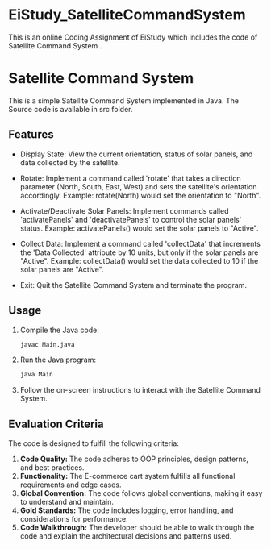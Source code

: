 # EiStudy_SatelliteCommandSystem
This is an online Coding Assignment of EiStudy which includes the code of Satellite Command System .
# Satellite Command System

This is a simple Satellite Command System implemented in Java. The Source code is available in src folder.

## Features
 - Display State: View the current orientation, status of solar panels, and data collected by the satellite.
   
 - Rotate: Implement a command called 'rotate' that takes a direction parameter (North, South, East, West) and sets the satellite's
orientation accordingly.
Example: rotate(North) would set the orientation to "North".

 - Activate/Deactivate Solar Panels: Implement commands called 'activatePanels' and 'deactivatePanels' to control the solar panels'
status.
Example: activatePanels() would set the solar panels to "Active".

 - Collect Data: Implement a command called 'collectData' that increments the 'Data Collected' attribute by 10 units, but only if the solar
panels are "Active".
Example: collectData() would set the data collected to 10 if the solar panels are "Active".

 - Exit: Quit the Satellite Command System and terminate the program.
## Usage

1. Compile the Java code:

    ```bash
    javac Main.java
    ```

2. Run the Java program:

    ```bash
    java Main
    ```

3. Follow the on-screen instructions to interact with the Satellite Command System.

## Evaluation Criteria

The code is designed to fulfill the following criteria:

1. **Code Quality:** The code adheres to OOP principles, design patterns, and best practices.
2. **Functionality:** The E-commerce cart system fulfills all functional requirements and edge cases.
3. **Global Convention:** The code follows global conventions, making it easy to understand and maintain.
4. **Gold Standards:** The code includes logging, error handling, and considerations for performance.
5. **Code Walkthrough:** The developer should be able to walk through the code and explain the architectural decisions and patterns used.
